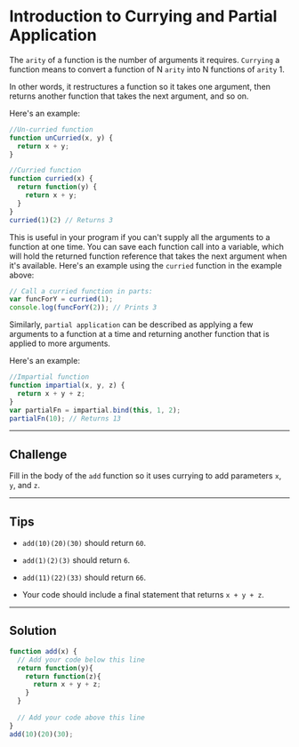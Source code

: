 # Introduction to Currying and Partial Application

The `arity` of a function is the number of arguments it requires. `Currying` a function means to convert a function of N `arity` into N functions of `arity` 1.

In other words, it restructures a function so it takes one argument, then returns another function that takes the next argument, and so on.

Here's an example:

```js
//Un-curried function
function unCurried(x, y) {
  return x + y;
}

//Curried function
function curried(x) {
  return function(y) {
    return x + y;
  }
}
curried(1)(2) // Returns 3
```

This is useful in your program if you can't supply all the arguments to a function at one time. You can save each function call into a variable, which will hold the returned function reference that takes the next argument when it's available. Here's an example using the `curried` function in the example above:

```js
// Call a curried function in parts:
var funcForY = curried(1);
console.log(funcForY(2)); // Prints 3
```

Similarly, `partial application` can be described as applying a few arguments to a function at a time and returning another function that is applied to more arguments.

Here's an example:

```js
//Impartial function
function impartial(x, y, z) {
  return x + y + z;
}
var partialFn = impartial.bind(this, 1, 2);
partialFn(10); // Returns 13
```

---

## Challenge

Fill in the body of the `add` function so it uses currying to add parameters `x`, `y`, and `z`.

---

## Tips

- `add(10)(20)(30)` should return `60`.

- `add(1)(2)(3)` should return `6`.

- `add(11)(22)(33)` should return `66`.

- Your code should include a final statement that returns `x + y + z`.

---

## Solution

```js
function add(x) {
  // Add your code below this line
  return function(y){
    return function(z){
      return x + y + z;
    }
  }
  
  // Add your code above this line
}
add(10)(20)(30);
```